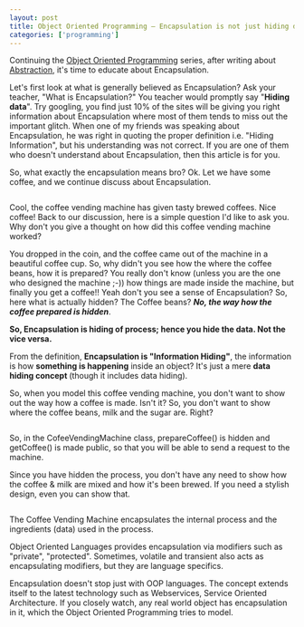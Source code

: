 ```yaml
---
layout: post
title: Object Oriented Programming – Encapsulation is not just hiding data!
categories: ['programming']
---
```

Continuing the <a href="{{site.url}}/tag/object-oriented-programming/">Object Oriented Programming</a> series, after writing about <a href="{{site.url}}/programming/object-oriented-programming-abstraction/">Abstraction</a>, it's time to educate about Encapsulation.

Let's first look at what is generally believed as Encapsulation? Ask your teacher, "What is Encapsulation?" You teacher would promptly say "<strong>Hiding data</strong>". Try googling, you find just 10% of the sites will be giving you right information about Encapsulation where most of them tends to miss out the important glitch. When one of my friends was speaking about Encapsulation, he was right in quoting the proper definition i.e. "Hiding Information", but his understanding was not correct. If you are one of them who doesn't understand about Encapsulation, then this article is for you.<!--more-->

So, what exactly the encapsulation means bro? Ok. Let we have some coffee, and we continue discuss about Encapsulation.

<img src="../images/2008/06/060908-0915-objectorien12.jpg" alt="" />

Cool, the coffee vending machine has given tasty brewed coffees. Nice coffee! Back to our discussion, here is a simple question I'd like to ask you. Why don't you give a thought on how did this coffee vending machine worked?

You dropped in the coin, and the coffee came out of the machine in a beautiful coffee cup. So, why didn't you see how the where the coffee beans, how it is prepared? You really don't know (unless you are the one who designed the machine ;-)) how things are made inside the machine, but finally you get a coffee!! Yeah don't you see a sense of Encapsulation? So, here what is actually hidden? The Coffee beans? <strong><em>No, the way how the coffee prepared is hidden</em></strong>.

<strong>So, Encapsulation is hiding of process; hence you hide the data. Not the vice versa.
</strong>

From the definition, <strong>Encapsulation is "Information Hiding"</strong>, the information is how <strong>something is happening</strong> inside an object? It's just a mere <strong>data hiding concept </strong>(though it includes data hiding).

So, when you model this coffee vending machine, you don't want to show out the way how a coffee is made. Isn't it? So, you don't want to show where the coffee beans, milk and the sugar are. Right?

<img src="../images/2008/06/060908-0915-objectorien22.png" alt="" />

So, in the CofeeVendingMachine class, prepareCoffee() is hidden and getCoffee() is made public, so that you will be able to send a request to the machine.

Since you have hidden the process, you don't have any need to show how the coffee &amp; milk are mixed and how it's been brewed. If you need a stylish design, even you can show that.

<img src="../images/2008/06/060908-0915-objectorien32.png" alt="" />

The Coffee Vending Machine encapsulates the internal process and the ingredients (data) used in the process.

Object Oriented Languages provides encapsulation via modifiers such as "private", "protected". Sometimes, volatile and transient also acts as encapsulating modifiers, but they are language specifics.

Encapsulation doesn't stop just with OOP languages. The concept extends itself to the latest technology such as Webservices, Service Oriented Architecture. If you closely watch, any real world object has encapsulation in it, which the Object Oriented Programming tries to model.
